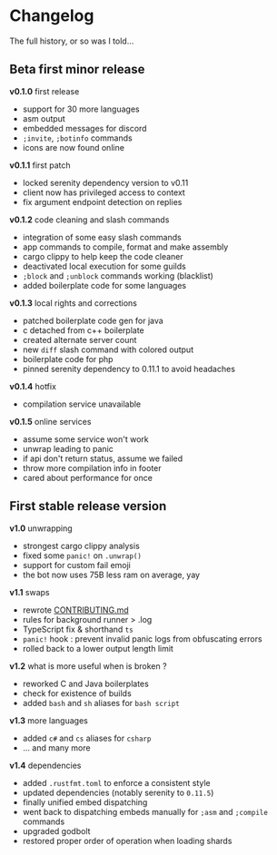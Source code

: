 # Changelog

<summary>The full history, or so was I told...</summary>

## Beta first minor release

**v0.1.0** first release

- support for 30 more languages
- asm output
- embedded messages for discord
- `;invite`, `;botinfo` commands
- icons are now found online

**v0.1.1** first patch

- locked serenity dependency version to v0.11
- client now has privileged access to context
- fix argument endpoint detection on replies

**v0.1.2** code cleaning and slash commands

- integration of some easy slash commands
- app commands to compile, format and make assembly
- cargo clippy to help keep the code cleaner
- deactivated local execution for some guilds
- `;block` and `;unblock` commands working (blacklist)
- added boilerplate code for some languages

**v0.1.3** local rights and corrections

- patched boilerplate code gen for java
- c detached from c++ boilerplate
- created alternate server count
- new `diff` slash command with colored output
- boilerplate code for php
- pinned serenity dependency to 0.11.1 to avoid headaches

**v0.1.4** hotfix

- compilation service unavailable

**v0.1.5** online services

- assume some service won't work
- unwrap leading to panic
- if api don't return status, assume we failed
- throw more compilation info in footer
- cared about performance for once

## First stable release version

**v1.0** unwrapping

- strongest cargo clippy analysis
- fixed some `panic!` on `.unwrap()`
- support for custom fail emoji
- the bot now uses 75B less ram on average, yay

**v1.1** swaps

- rewrote [CONTRIBUTING.md](.github/CONTRIBUTING.md)
- rules for background runner > .log
- TypeScript fix & shorthand `ts`
- `panic!` hook : prevent invalid panic logs from obfuscating errors
- rolled back to a lower output length limit

**v1.2** what is more useful when is broken ?

- reworked C and Java boilerplates
- check for existence of builds
- added `bash` and `sh` aliases for `bash script`

**v1.3** more languages

- added `c#` and `cs` aliases for `csharp`
- ... and many more

**v1.4** dependencies

- added `.rustfmt.toml` to enforce a consistent style
- updated dependencies (notably serenity to `0.11.5`)
- finally unified embed dispatching
- went back to dispatching embeds manually for `;asm` and `;compile` commands
- upgraded godbolt
- restored proper order of operation when loading shards
